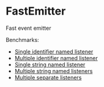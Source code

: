 FastEmitter
===========

Fast event emitter

Benchmarks:

- [Single identifier named listener](http://jsperf.com/1234567213)
- [Multiple identifier named listener](http://jsperf.com/1234567213/2)
- [Single string named listener](http://jsperf.com/1234567213/3)
- [Multiple string named listeners](http://jsperf.com/1234567213/4)
- [Multiple separate listeners](http://jsperf.com/1234567213/5)
